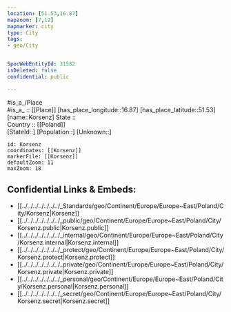 ```yaml
---
location: [51.53,16.87] 
mapzoom: [7,12] 
mapmarker: city 
type: City
tags:
- geo/City


SpocWebEntityId: 31582
isDeleted: false
confidential: public

---
```

#is_a_/Place  
#is_a_ :: [[Place]] 
[has_place_longitude::16.87] 
[has_place_latitude::51.53] 
[name::Korsenz] 
State ::  
Country :: [[Poland]]  
[StateId::] 
[Population::] 
[Unknown::] 


```leaflet
id: Korsenz
coordinates: [[Korsenz]] 
markerFile: [[Korsenz]] 
defaultZoom: 11 
maxZoom: 18
```


## Confidential Links & Embeds: 
- [[../../../../../../../_Standards/geo/Continent/Europe/Europe~East/Poland/City/Korsenz|Korsenz]] 
- [[../../../../../../../_public/geo/Continent/Europe/Europe~East/Poland/City/Korsenz.public|Korsenz.public]] 
- [[../../../../../../../_internal/geo/Continent/Europe/Europe~East/Poland/City/Korsenz.internal|Korsenz.internal]] 
- [[../../../../../../../_protect/geo/Continent/Europe/Europe~East/Poland/City/Korsenz.protect|Korsenz.protect]] 
- [[../../../../../../../_private/geo/Continent/Europe/Europe~East/Poland/City/Korsenz.private|Korsenz.private]] 
- [[../../../../../../../_personal/geo/Continent/Europe/Europe~East/Poland/City/Korsenz.personal|Korsenz.personal]] 
- [[../../../../../../../_secret/geo/Continent/Europe/Europe~East/Poland/City/Korsenz.secret|Korsenz.secret]] 
